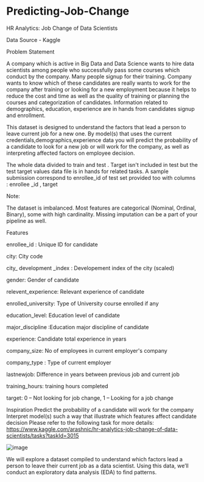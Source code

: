 # Predicting-Job-Change
HR Analytics: Job Change of Data Scientists

Data Source - Kaggle

Problem Statement

A company which is active in Big Data and Data Science wants to hire data scientists among people who successfully pass some courses which conduct by the company. Many people signup for their training. Company wants to know which of these candidates are really wants to work for the company after training or looking for a new employment because it helps to reduce the cost and time as well as the quality of training or planning the courses and categorization of candidates. Information related to demographics, education, experience are in hands from candidates signup and enrollment.

This dataset is designed to understand the factors that lead a person to leave current job for a new one. By model(s) that uses the current credentials,demographics,experience data you will predict the probability of a candidate to look for a new job or will work for the company, as well as interpreting affected factors on employee decision.

The whole data divided to train and test . Target isn't included in test but the test target values data file is in hands for related tasks. A sample submission correspond to enrollee_id of test set provided too with columns : enrollee _id , target

Note:

The dataset is imbalanced. Most features are categorical (Nominal, Ordinal, Binary), some with high cardinality. Missing imputation can be a part of your pipeline as well.

Features

enrollee_id : Unique ID for candidate

city: City code

city_ development _index : Developement index of the city (scaled)

gender: Gender of candidate

relevent_experience: Relevant experience of candidate

enrolled_university: Type of University course enrolled if any

education_level: Education level of candidate

major_discipline :Education major discipline of candidate

experience: Candidate total experience in years

company_size: No of employees in current employer's company

company_type : Type of current employer

lastnewjob: Difference in years between previous job and current job

training_hours: training hours completed

target: 0 – Not looking for job change, 1 – Looking for a job change

Inspiration Predict the probability of a candidate will work for the company Interpret model(s) such a way that illustrate which features affect candidate decision Please refer to the following task for more details: https://www.kaggle.com/arashnic/hr-analytics-job-change-of-data-scientists/tasks?taskId=3015

![image](https://user-images.githubusercontent.com/105064487/184943522-b79960c8-7b88-4f5e-a7bf-c411ae88b33e.png)

We will explore a dataset compiled to understand which factors lead a person to leave their current job as a data scientist. Using this data, we’ll conduct an exploratory data analysis (EDA) to find patterns.
